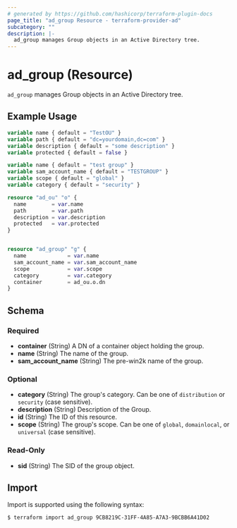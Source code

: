 ```yaml
---
# generated by https://github.com/hashicorp/terraform-plugin-docs
page_title: "ad_group Resource - terraform-provider-ad"
subcategory: ""
description: |-
  ad_group manages Group objects in an Active Directory tree.
---
```


# ad_group (Resource)

`ad_group` manages Group objects in an Active Directory tree.

## Example Usage

```terraform
variable name { default = "TestOU" }
variable path { default = "dc=yourdomain,dc=com" }
variable description { default = "some description" }
variable protected { default = false }

variable name { default = "test group" }
variable sam_account_name { default = "TESTGROUP" }
variable scope { default = "global" }
variable category { default = "security" }

resource "ad_ou" "o" {
  name        = var.name
  path        = var.path
  description = var.description
  protected   = var.protected
}


resource "ad_group" "g" {
  name             = var.name
  sam_account_name = var.sam_account_name
  scope            = var.scope
  category         = var.category
  container        = ad_ou.o.dn
}
```

<!-- schema generated by tfplugindocs -->
## Schema

### Required

- **container** (String) A DN of a container object holding the group.
- **name** (String) The name of the group.
- **sam_account_name** (String) The pre-win2k name of the group.

### Optional

- **category** (String) The group's category. Can be one of `distribution` or `security` (case sensitive).
- **description** (String) Description of the Group.
- **id** (String) The ID of this resource.
- **scope** (String) The group's scope. Can be one of `global`, `domainlocal`, or `universal` (case sensitive).

### Read-Only

- **sid** (String) The SID of the group object.

## Import

Import is supported using the following syntax:

```shell
$ terraform import ad_group 9CB8219C-31FF-4A85-A7A3-9BCBB6A41D02
```
